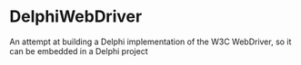 # DelphiWebDriver
An attempt at building a Delphi implementation of the W3C WebDriver, so it can be embedded in a Delphi project
